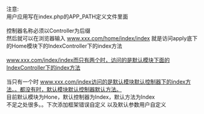 注意:
   <br>用户应用写在index.php的APP_PATH定义文件里面</br>
   <br>控制器名称必须以Controller为后缀
   <br>然后就可以在浏览器输入 www.xxx.com/home/index/index 就是访问apply底下的Home模块下的IndexController下的index方法  
   <br>www.xxx.com/index/index而只有两个时，访问的是默认模块下面的IndexController下的index方法   
   <br>当只有一个时 www.xxx.com/index访问的是默认模块默认控制器下的index方法。。都没有时，默认模块默认控制器默认方法。
   <br>目前默认模块为Hone，默认控制器为Index，默认方法为Index
   <br>不足之处很多。。下次添加框架错误自定义 以及默认参数用户自定义
   